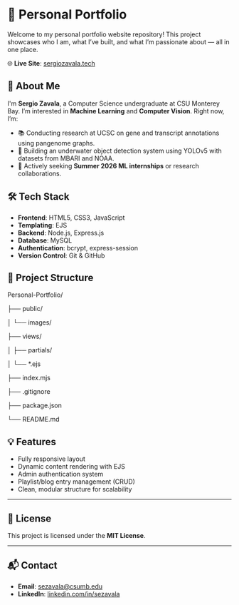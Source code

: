# 🎨 Personal Portfolio

Welcome to my personal portfolio website repository! This project showcases who I am, what I’ve built, and what I’m passionate about — all in one place.

🌐 **Live Site**: [sergiozavala.tech](https://sergiozavala.tech/)

## 👤 About Me

I'm **Sergio Zavala**, a Computer Science undergraduate at CSU Monterey Bay. I’m interested in **Machine Learning** and **Computer Vision**. Right now, I’m:

- 📚 Conducting research at UCSC on gene and transcript annotations using pangenome graphs.
- 🤖 Building an underwater object detection system using YOLOv5 with datasets from MBARI and NOAA.
- 🚀 Actively seeking **Summer 2026 ML internships** or research collaborations.

## 🛠️ Tech Stack

- **Frontend**: HTML5, CSS3, JavaScript  
- **Templating**: EJS  
- **Backend**: Node.js, Express.js  
- **Database**: MySQL  
- **Authentication**: bcrypt, express-session  
- **Version Control**: Git & GitHub

## 📁 Project Structure
Personal-Portfolio/

├── public/

│ └── images/

├── views/

│ ├── partials/

│ └── *.ejs

├── index.mjs

├── .gitignore

├── package.json

└── README.md

## 💡 Features

- Fully responsive layout  
- Dynamic content rendering with EJS  
- Admin authentication system  
- Playlist/blog entry management (CRUD)  
- Clean, modular structure for scalability  

---

## 🧾 License

This project is licensed under the **MIT License**.

---

## 📬 Contact

- **Email**: [sezavala@csumb.edu](mailto:sezavala@csumb.edu)  
- **LinkedIn**: [linkedin.com/in/sezavala](https://linkedin.com/in/sezavala)
